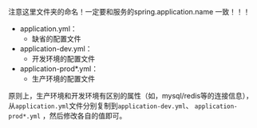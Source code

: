 注意这里文件夹的命名！一定要和服务的spring.application.name 一致！！！

- application.yml：
    - 缺省的配置文件
- application-dev.yml：
    - 开发环境的配置文件
- application-prod*.yml：
    - 生产环境的配置文件

原则上，生产环境和开发环境有区别的属性（如，mysql/redis等的连接信息），
从`application.yml`文件分别复制到`application-dev.yml`、 
`application-prod*.yml` ，然后修改各自的值即可。
